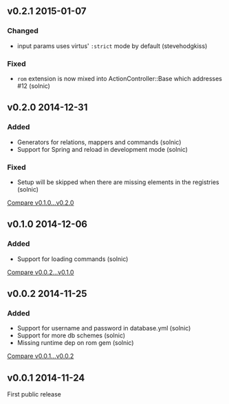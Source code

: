 ## v0.2.1 2015-01-07

### Changed

* input params uses virtus' `:strict` mode by default (stevehodgkiss)

### Fixed

* `rom` extension is now mixed into ActionController::Base which addresses #12 (solnic)

## v0.2.0 2014-12-31

### Added

* Generators for relations, mappers and commands (solnic)
* Support for Spring and reload in development mode (solnic)

### Fixed

* Setup will be skipped when there are missing elements in the registries (solnic)

[Compare v0.1.0...v0.2.0](https://github.com/rom-rb/rom-rails/compare/v0.1.0...v0.2.0)

## v0.1.0 2014-12-06

### Added

* Support for loading commands (solnic)

[Compare v0.0.2...v0.1.0](https://github.com/rom-rb/rom-rails/compare/v0.0.2...v0.1.0)

## v0.0.2 2014-11-25

### Added

* Support for username and password in database.yml (solnic)
* Support for more db schemes (solnic)
* Missing runtime dep on rom gem (solnic)

[Compare v0.0.1...v0.0.2](https://github.com/rom-rb/rom-rails/compare/v0.0.1...v0.0.2)

## v0.0.1 2014-11-24

First public release
